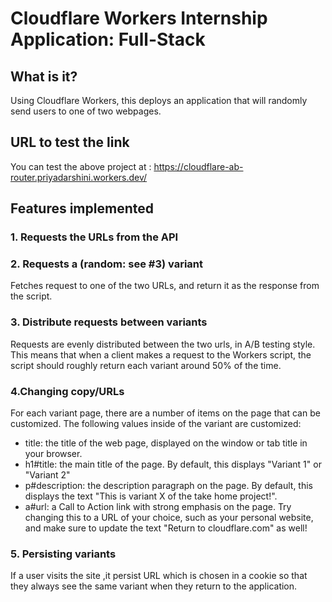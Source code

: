 # Cloudflare Workers Internship Application: Full-Stack


## What is it?

Using Cloudflare Workers, this deploys an application that will randomly send users to one of two webpages.

## URL to test the link

You can test the above project at : https://cloudflare-ab-router.priyadarshini.workers.dev/

## Features implemented

### 1. Requests the URLs from the API
### 2. Requests a (random: see #3) variant

Fetches request to one of the two URLs, and return it as the response from the script.


### 3. Distribute requests between variants

Requests are evenly distributed between the two urls, in A/B testing style. This means that when a client makes a request to the Workers script, the script should roughly return each variant around 50% of the time.

### 4.Changing copy/URLs

For each variant page, there are a number of items on the page that can be customized. The following values inside of the variant are customized:

 - title: the title of the web page, displayed on the window or tab title in your browser.
 - h1#title: the main title of the page. By default, this displays "Variant 1" or "Variant 2"
 - p#description: the description paragraph on the page. By default, this displays the text "This is variant X of the take home project!".
 - a#url: a Call to Action link with strong emphasis on the page. Try changing this to a URL of your choice, such as your personal website, and make sure to update the text "Return to cloudflare.com" as well!


### 5. Persisting variants

If a user visits the site ,it persist  URL which is chosen in a cookie so that they always see the same variant when they return to the application.

